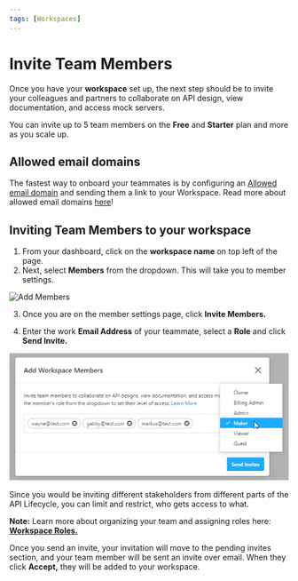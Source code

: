 ```yaml
---
tags: [Workspaces]
---
```


# **Invite Team Members**

Once you have your **workspace** set up, the next step should be to invite your colleagues and partners to collaborate on API design, view documentation, and access mock servers.

You can invite up to 5 team members on the **Free** and **Starter** plan and more as you scale up.

## Allowed email domains

The fastest way to onboard your teammates is by configuring an [Allowed email domain](./allowed-email-domains.md) and sending them a link to your Workspace. Read more about allowed email domains [here](./allowed-email-domains.md)!

## Inviting Team Members to your workspace

1. From your dashboard, click on the **workspace name** on top left of the page.
2. Next, select **Members** from the dropdown. This will take you to member settings.

![Add Members](../assets/images/invite.png)

3. Once you are on the member settings page, click **Invite Members.**

4. Enter the work **Email Address** of your teammate, select a **Role** and click **Send Invite.**

![Add Members](../assets/images/invite-add-member.png)

Since you would be inviting different stakeholders from different parts of the API Lifecycle, you can limit and restrict, who gets access to what.

**Note:** Learn more about organizing your team and assigning roles here: [**Workspace Roles.**](k.workspace-roles.md)

Once you send an invite, your invitation will move to the pending invites section, and your team member will be sent an invite over email. When they click **Accept,** they will be added to your workspace.
